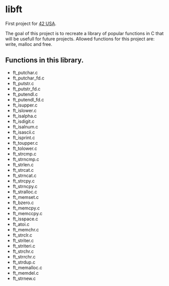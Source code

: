 # libft

First project for [42 USA](https://www.42.us.org/).

The goal of this project is to recreate a library of popular functions in C that will be usefull for future projects.
Allowed functions for this project are: write, malloc and free.

## Functions in this library.
* ft_putchar.c
* ft_putchar_fd.c
* ft_putstr.c
* ft_putstr_fd.c
* ft_putendl.c
* ft_putendl_fd.c
* ft_isupper.c
* ft_islower.c
* ft_isalpha.c
* ft_isdigit.c
* ft_isalnum.c
* ft_isascii.c
* ft_isprint.c
* ft_toupper.c
* ft_tolower.c
* ft_strcmp.c
* ft_strncmp.c
* ft_strlen.c
* ft_strcat.c
* ft_strncat.c
* ft_strcpy.c
* ft_strncpy.c
* ft_stralloc.c
* ft_memset.c
* ft_bzero.c
* ft_memcpy.c
* ft_memccpy.c
* ft_isspace.c
* ft_atoi.c
* ft_memchr.c
* ft_strclr.c
* ft_striter.c
* ft_striteri.c
* ft_strchr.c
* ft_strrchr.c
* ft_strdup.c
* ft_memalloc.c
* ft_memdel.c
* ft_strnew.c
